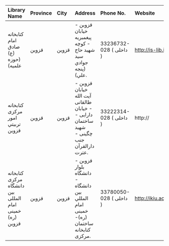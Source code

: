 | Library Name                                            | Province   | City   | Address                                                                                    | Phone No.               | Website                                  |
|:--------------------------------------------------------|:-----------|:-------|:-------------------------------------------------------------------------------------------|:------------------------|:-----------------------------------------|
| كتابخانه امام صادق (ع) (حوزه علميه)                     | قزوین      | قزوين  | قزوين - خيابان پيغمبريه - كوچه شهيد حاج سيد جوادي (پنجه علي).                              | 33236732-028 ( داخلی  ) | http://is-lib.ir                         |
| كتابخانه مركزی امور تربيتي قزوين                        | قزوین      | قزوين  | قزوین - خیابان آیت الله طالقانی - خیابان دارایی - ساختمان شهید چگینی - جنب دارالقرآن عترت. | 33222314-028 ( داخلی  ) | http://                                  |
| كتابخانه مركزی دانشگاه بين المللی امام خمينی (ره) قزوين | قزوین      | قزوين  | قزوين - بلوار دانشگاه - دانشگاه بين المللي امام خمينى (ره)- ساختمان كتابخانه مركزى.        | 33780050-028 ( داخلی  ) | http://ikiu.ac.ir/farsi/research/library |